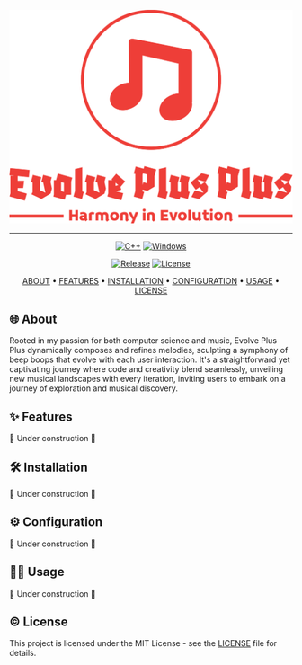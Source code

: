 ![Evolve Plus Plus Logo](/assets/logo.png)

---

<p align="center">
  <a href="https://cplusplus.com/"><img src="https://img.shields.io/badge/c++-%2300599C.svg?style=for-the-badge&logo=c%2B%2B&logoColor=white" alt="C++"></a>
  <a href="https://www.microsoft.com/en-us/windows"><img src="https://img.shields.io/badge/Windows-0078D6?style=for-the-badge&logo=windows&logoColor=white" alt="Windows"></a>
</p>

<p align="center">
  <a href="https://github.com/FreakyF/Evolve-Plus-Plus/releases"><img src="https://img.shields.io/github/v/release/FreakyF/Evolve-Plus-Plus?style=for-the-badge" alt="Release"></a>
  <a href="LICENSE"><img src="https://img.shields.io/badge/License-MIT-yellow.svg?style=for-the-badge" alt="License"></a>
</p>

<p align="center">
  <a href="#about">ABOUT</a> •
  <a href="#features">FEATURES</a> •
  <a href="#installation">INSTALLATION</a> •
  <a href="#configuration">CONFIGURATION</a> •
  <a href="#usage">USAGE</a> •
  <a href="#license">LICENSE</a>
</p>

<a name="about"></a>

## 🌐 About

Rooted in my passion for both computer science and music, Evolve Plus Plus dynamically composes and refines melodies,
sculpting a symphony of beep boops that evolve with each user interaction. It's a straightforward yet captivating
journey where code and creativity blend seamlessly, unveiling new musical landscapes with every iteration, inviting
users to embark on a journey of exploration and musical discovery.

<a name="features"></a>

## ✨ Features

🚧 Under construction 🚧

<a name="installation"></a>

## 🛠️ Installation

🚧 Under construction 🚧

<a name="configuration"></a>

## ⚙️ Configuration

🚧 Under construction 🚧

<a name="usage"></a>

## 👩‍💻 Usage

🚧 Under construction 🚧

<a name="license"></a>

## © License

This project is licensed under the MIT License - see the [LICENSE](LICENSE) file for details.
